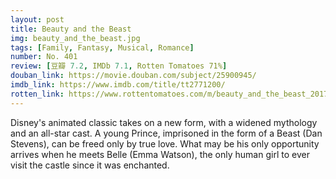 ```yaml
---
layout: post 
title: Beauty and the Beast
img: beauty_and_the_beast.jpg
tags: [Family, Fantasy, Musical, Romance]
number: No. 401
review: [豆瓣 7.2, IMDb 7.1, Rotten Tomatoes 71%]
douban_link: https://movie.douban.com/subject/25900945/
imdb_link: https://www.imdb.com/title/tt2771200/
rotten_link: https://www.rottentomatoes.com/m/beauty_and_the_beast_2017
---
```


Disney's animated classic takes on a new form, with a widened mythology and an all-star cast. A young Prince, imprisoned in the form of a Beast (Dan Stevens), can be freed only by true love. What may be his only opportunity arrives when he meets Belle (Emma Watson), the only human girl to ever visit the castle since it was enchanted.